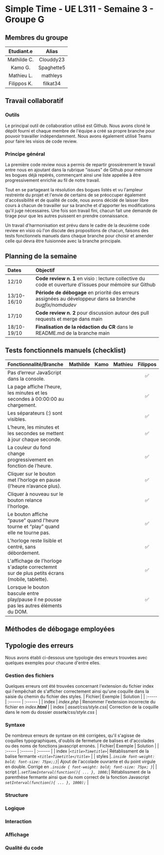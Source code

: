 # Simple Time - UE L311 - Semaine 3 - Groupe G

## Membres du groupe

| Etudiant.e  |  Alias      |    
| :----------:|:-----------:| 
| Mathilde C. | Clouddy23   | 
| Kamo G.     | Spaghette5  |   
| Mathieu L.  | mathleys    |   
| Filippos K. | filkat34    | 

## Travail collaboratif

### Outils
Le principal outil de collaboration utilisé est Github. Nous avons cloné le dépôt fourni et chaque membre de l'équipe a créé sa propre branche pour pouvoir travailler indépendamment. Nous avons également utilisé Teams pour faire les visios de code review.

### Principe général
La première code review nous a permis de repartir grossièrement le travail entre nous en ajoutant dans la rubrique "issues" de Github pour mémoire les bogues déjà repérés, commençant ainsi une liste appelée à être progressivement enrichie au fil de notre travail. 

Tout en se partageant la résolution des bogues listés et vu l'ampleur restreinte du projet et l'envie de certains de se préoccuper également d'accéssibilité et de qualité de code, nous avons décidé de laisser libre cours à chacun de travailler sur sa branche et d'apporter les modifications qu'il juge nécessaires. Une fois son travail fini, chacun fait une demande de tirage pour que les autres puissent en prendre connaissance. 

Un travail d'harmonisation est prévu dans le cadre de la deuxième code review en visio où l'on discute des propositions de chacun, faisons des tests fonctionnels manuels dans chaque branche pour choisir et amender celle qui devra être fuisionnée avec la branche principale.

## Planning de la semaine
| Dates |  Objectif  |    
| :---|:---| 
| 12/10 | **Code review n. 1** en visio : lecture collective du code et ouverture d'issues pour mémoire sur Github |
| 13/10-16/10 | **Période de débogage** en priorité des erreurs assignées au développeur dans sa branche _bugfix/nomdudev_ |   
| 17/10		  | **Code review n. 2** pour discussion autour des pull requests et merge dans main |   
| 18/10-19/10 | **Finalisation de la rédaction du CR** dans le README.md de la branche main | 

## Tests fonctionnels manuels (checklist)
| Fonctionnalité/Branche | Mathilde | Kamo | Mathieu | Filippos |   
| :---|:---:|:---:| :---:| :---:|
|Pas d’erreur JavaScript dans la console.| | | |✅|
|La page affiche l’heure, les minutes et les secondes à 00:00:00 au chargement.| | | |✅|
|Les séparateurs (:) sont visibles.| | | |✅|
|L’heure, les minutes et les secondes se mettent à jour chaque seconde.| | | |✅|
|La couleur du fond change progressivement en fonction de l’heure.| | | |✅|
|Cliquer sur le bouton met l'horloge en pause (l’heure n’avance plus).| | | |✅|
|Cliquer à nouveau sur le bouton relance l'horloge.| | | |✅|
|Le bouton affiche “pause” quand l'heure tourne et “play” quand elle ne tourne pas.| | | |✅|
|L'horloge reste lisible et centré, sans débordement.| | | |✅|
|L'affichage de l'horloge s'adapte correctemnt sur de plus petits écrans (mobile, tablette).| | | |✅|
|Lorsque le bouton bascule entre play/pause il ne pousse pas les autres éléments du DOM. | | | |✅|

## Méthodes de débogage employées
## Typologie des erreurs
Nous avons établi ci-dessous une typologie des erreurs trouvées avec quelques exemples pour chacune d'entre elles.
### Gestion des fichiers
Quelques erreurs ont été trouvées concernant l'extension du fichier index qui l'empêchait de s'afficher correctement ainsi qu'une coquille dans la saisie du chemin du fichier des styles.
| Fichier| Exemple | Solution |
| :----- | :------ | :------  |
| index  | _index.php_	| Renommer l'extension incorrecte du fichier en _index.**html**_ |
| index	 | _asset/css/style.css_| Correction de la coquille dans le nom du dossier _asset**s**/css/style.css_ |
### Syntaxe
De nombreux erreurs de syntaxe on été corrigées, qu'il s'agisse de coquilles typographiques, d'oublis de fermeture de balises et d'accolades ou des noms de fonctions javascript erronés.
| Fichier| Exemple | Solution |
| :----- | :------ | :------  |
| index  |_```<title>Timetitle>```_| Rétablissment de la balise fermante _```<title>Timetitle</title>```_ |
| styles |_```.inside font-weight: bold; font-size: 75px;;}```_| Ajout de l'accolade ouvrante et du point virgule en double. Corrigé en _```.inside { font-weight: bold; font-size: 75px; }```_|
| script |_```.setTimeInterval(function(){ ... }, 1000;```_| Rétablissment de la parenthèse fermante ainsi que du nom correct de la fonction Javascript _```setInterval(function(){ ... }, 1000);```_ |
### Structure
### Logique
### Interaction
### Affichage
### Qualité du code
